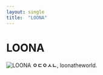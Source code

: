 ```yaml
---
layout: single
title:  "LOONA"
---
```


# LOONA

![LOONA](https://image-0.uhdpaper.com/a/pc-hd/loona-paint-the-town-group-members-hd-wallpaper-1920x1080-uhdpaper.com-907.0_a.jpg)
**ㅇㄷㅇㅅㄴ**, loonatheworld.
